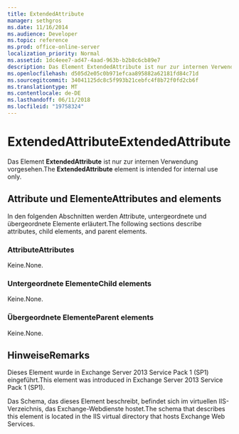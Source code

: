 ```yaml
---
title: ExtendedAttribute
manager: sethgros
ms.date: 11/16/2014
ms.audience: Developer
ms.topic: reference
ms.prod: office-online-server
localization_priority: Normal
ms.assetid: 1dc4eee7-ad47-4aad-963b-b2b8c6cb89e7
description: Das Element ExtendedAttribute ist nur zur internen Verwendung vorgesehen.
ms.openlocfilehash: d505d2e05c0b971efcaa895882a62181fd84c71d
ms.sourcegitcommit: 34041125dc8c5f993b21cebfc4f8b72f0fd2cb6f
ms.translationtype: MT
ms.contentlocale: de-DE
ms.lasthandoff: 06/11/2018
ms.locfileid: "19758324"
---
```

# <a name="extendedattribute"></a><span data-ttu-id="21dda-103">ExtendedAttribute</span><span class="sxs-lookup"><span data-stu-id="21dda-103">ExtendedAttribute</span></span>

<span data-ttu-id="21dda-104">Das Element **ExtendedAttribute** ist nur zur internen Verwendung vorgesehen.</span><span class="sxs-lookup"><span data-stu-id="21dda-104">The **ExtendedAttribute** element is intended for internal use only.</span></span> 

## <a name="attributes-and-elements"></a><span data-ttu-id="21dda-105">Attribute und Elemente</span><span class="sxs-lookup"><span data-stu-id="21dda-105">Attributes and elements</span></span>

<span data-ttu-id="21dda-106">In den folgenden Abschnitten werden Attribute, untergeordnete und übergeordnete Elemente erläutert.</span><span class="sxs-lookup"><span data-stu-id="21dda-106">The following sections describe attributes, child elements, and parent elements.</span></span>
  
### <a name="attributes"></a><span data-ttu-id="21dda-107">Attribute</span><span class="sxs-lookup"><span data-stu-id="21dda-107">Attributes</span></span>

<span data-ttu-id="21dda-108">Keine.</span><span class="sxs-lookup"><span data-stu-id="21dda-108">None.</span></span>
  
### <a name="child-elements"></a><span data-ttu-id="21dda-109">Untergeordnete Elemente</span><span class="sxs-lookup"><span data-stu-id="21dda-109">Child elements</span></span>

<span data-ttu-id="21dda-110">Keine.</span><span class="sxs-lookup"><span data-stu-id="21dda-110">None.</span></span>
  
### <a name="parent-elements"></a><span data-ttu-id="21dda-111">Übergeordnete Elemente</span><span class="sxs-lookup"><span data-stu-id="21dda-111">Parent elements</span></span>

<span data-ttu-id="21dda-112">Keine.</span><span class="sxs-lookup"><span data-stu-id="21dda-112">None.</span></span>
  
## <a name="remarks"></a><span data-ttu-id="21dda-113">Hinweise</span><span class="sxs-lookup"><span data-stu-id="21dda-113">Remarks</span></span>

<span data-ttu-id="21dda-114">Dieses Element wurde in Exchange Server 2013 Service Pack 1 (SP1) eingeführt.</span><span class="sxs-lookup"><span data-stu-id="21dda-114">This element was introduced in Exchange Server 2013 Service Pack 1 (SP1).</span></span>
  
<span data-ttu-id="21dda-115">Das Schema, das dieses Element beschreibt, befindet sich im virtuellen IIS-Verzeichnis, das Exchange-Webdienste hostet.</span><span class="sxs-lookup"><span data-stu-id="21dda-115">The schema that describes this element is located in the IIS virtual directory that hosts Exchange Web Services.</span></span>
  

